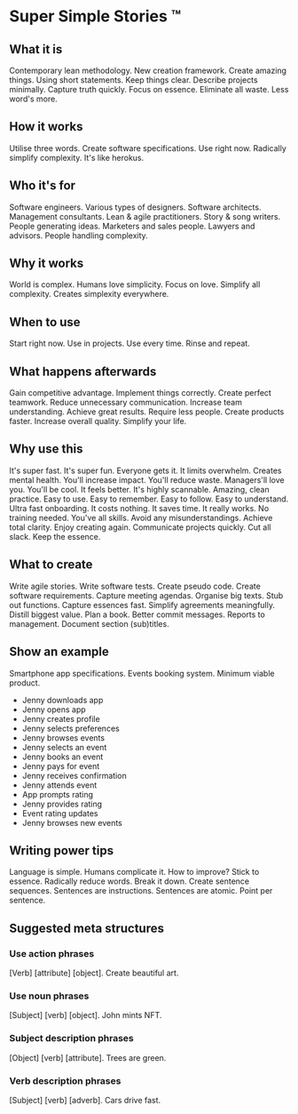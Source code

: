 # Super Simple Stories ™

## What it is
Contemporary lean methodology. New creation framework. Create amazing things. Using short statements. Keep things clear. Describe projects minimally. Capture truth quickly. Focus on essence. Eliminate all waste. Less word's more. 

## How it works
Utilise three words. Create software specifications. Use right now. Radically simplify complexity. It's like herokus.

## Who it's for 
Software engineers. Various types of designers. Software architects. Management consultants. Lean & agile practitioners. Story & song writers. People generating ideas. Marketers and sales people. Lawyers and advisors. People handling complexity. 

## Why it works
World is complex. Humans love simplicity. Focus on love. Simplify all complexity. Creates simplexity everywhere. 

## When to use 
Start right now. Use in projects. Use every time. Rinse and repeat. 

## What happens afterwards
Gain competitive advantage. Implement things correctly. Create perfect teamwork. Reduce unnecessary communication. Increase team understanding. Achieve great results. Require less people. Create products faster. Increase overall quality. Simplify your life.

## Why use this
It's super fast. It's super fun. Everyone gets it. It limits overwhelm. Creates mental health. You'll increase impact. You'll reduce waste. Managers'll love you. You'll be cool. It feels better. It's highly scannable. Amazing, clean practice. Easy to use. Easy to remember. Easy to follow. Easy to understand. Ultra fast onboarding. It costs nothing. It saves time. It really works. No training needed. You've all skills. Avoid any misunderstandings. Achieve total clarity. Enjoy creating again. Communicate projects quickly. Cut all slack. Keep the essence. 

## What to create 
Write agile stories. Write software tests. Create pseudo code. Create software requirements. Capture meeting agendas. Organise big texts. Stub out functions. Capture essences fast. Simplify agreements meaningfully. Distill biggest value. Plan a book. Better commit messages. Reports to management. Document section (sub)titles.

## Show an example 
Smartphone app specifications. Events booking system. Minimum viable product.

* Jenny downloads app 
* Jenny opens app 
* Jenny creates profile 
* Jenny selects preferences 
* Jenny browses events 
* Jenny selects an event 
* Jenny books an event 
* Jenny pays for event 
* Jenny receives confirmation 
* Jenny attends event 
* App prompts rating 
* Jenny provides rating 
* Event rating updates 
* Jenny browses new events

## Writing power tips

Language is simple. Humans complicate it. How to improve? Stick to essence. Radically reduce words. Break it down. Create sentence sequences. Sentences are instructions. Sentences are atomic. Point per sentence. 

## Suggested meta structures

### Use action phrases 
[Verb] [attribute] [object]. Create beautiful art.

### Use noun phrases
[Subject] [verb] [object]. John mints NFT.

### Subject description phrases
[Object] [verb] [attribute]. Trees are green.

### Verb description phrases
[Subject] [verb] [adverb]. Cars drive fast.